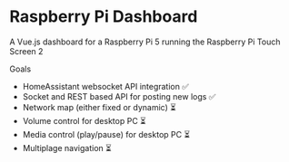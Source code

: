 # Raspberry Pi Dashboard
A Vue.js dashboard for a Raspberry Pi 5 running the Raspberry Pi Touch Screen 2

Goals
* HomeAssistant websocket API integration ✅
* Socket and REST based API for posting new logs ✅
* Network map (either fixed or dynamic) ⏳
* Volume control for desktop PC ⏳
* Media control (play/pause) for desktop PC ⏳
* Multiplage navigation ⏳